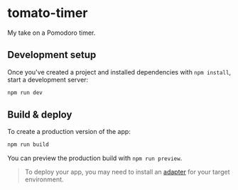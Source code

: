 # tomato-timer

My take on a Pomodoro timer.

## Development setup
Once you've created a project and installed dependencies with `npm install`, start a development server:

```zsh
npm run dev
```

## Build & deploy
To create a production version of the app:

```zsh
npm run build
```

You can preview the production build with `npm run preview`.

> To deploy your app, you may need to install an [adapter](https://kit.svelte.dev/docs/adapters) for your target environment.
